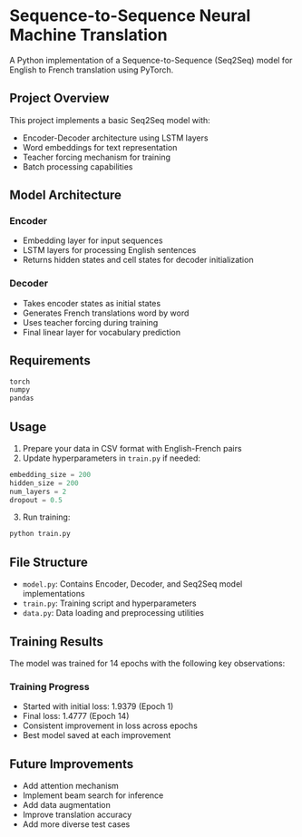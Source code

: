 # Sequence-to-Sequence Neural Machine Translation

A Python implementation of a Sequence-to-Sequence (Seq2Seq) model for English to French translation using PyTorch.

## Project Overview

This project implements a basic Seq2Seq model with:
- Encoder-Decoder architecture using LSTM layers
- Word embeddings for text representation
- Teacher forcing mechanism for training
- Batch processing capabilities

## Model Architecture

### Encoder
- Embedding layer for input sequences
- LSTM layers for processing English sentences
- Returns hidden states and cell states for decoder initialization

### Decoder
- Takes encoder states as initial states
- Generates French translations word by word
- Uses teacher forcing during training
- Final linear layer for vocabulary prediction

## Requirements

```bash
torch
numpy
pandas
```

## Usage

1. Prepare your data in CSV format with English-French pairs
2. Update hyperparameters in `train.py` if needed:
```python
embedding_size = 200
hidden_size = 200
num_layers = 2
dropout = 0.5
```
3. Run training:
```bash
python train.py
```

## File Structure

- `model.py`: Contains Encoder, Decoder, and Seq2Seq model implementations
- `train.py`: Training script and hyperparameters
- `data.py`: Data loading and preprocessing utilities

## Training Results

The model was trained for 14 epochs with the following key observations:

### Training Progress
- Started with initial loss: 1.9379 (Epoch 1)
- Final loss: 1.4777 (Epoch 14)
- Consistent improvement in loss across epochs
- Best model saved at each improvement

## Future Improvements

- Add attention mechanism
- Implement beam search for inference
- Add data augmentation
- Improve translation accuracy
- Add more diverse test cases
